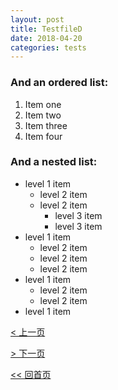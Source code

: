 ```yaml
---
layout: post
title: TestfileD
date: 2018-04-20
categories: tests
---
```


### And an ordered list:

1.  Item one
1.  Item two
1.  Item three
1.  Item four

### And a nested list:

- level 1 item
  - level 2 item
  - level 2 item
    - level 3 item
    - level 3 item
- level 1 item
  - level 2 item
  - level 2 item
  - level 2 item
- level 1 item
  - level 2 item
  - level 2 item
- level 1 item

[< 上一页](testfilec)

[> 下一页](testfilee)

[<< 回首页](./index)